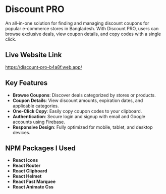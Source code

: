 # Discount PRO

An all-in-one solution for finding and managing discount coupons for popular e-commerce stores in Bangladesh. With Discount PRO, users can browse exclusive deals, view coupon details, and copy codes with a single click.

## Live Website Link
https://discount-pro-b4a8f.web.app/



## Key Features

- **Browse Coupons**: Discover deals categorized by stores or products.
- **Coupon Details**: View discount amounts, expiration dates, and applicable categories.
- **One-Click Copy**: Easily copy coupon codes to your clipboard.
- **Authentication**: Secure login and signup with email and Google accounts using Firebase.
- **Responsive Design**: Fully optimized for mobile, tablet, and desktop devices.

## NPM Packages I Used
- **React Icons**
- **React Router**
- **React Clipboard**
- **React Helmet**
- **React Fast Marquee**
- **React Animate Css**

